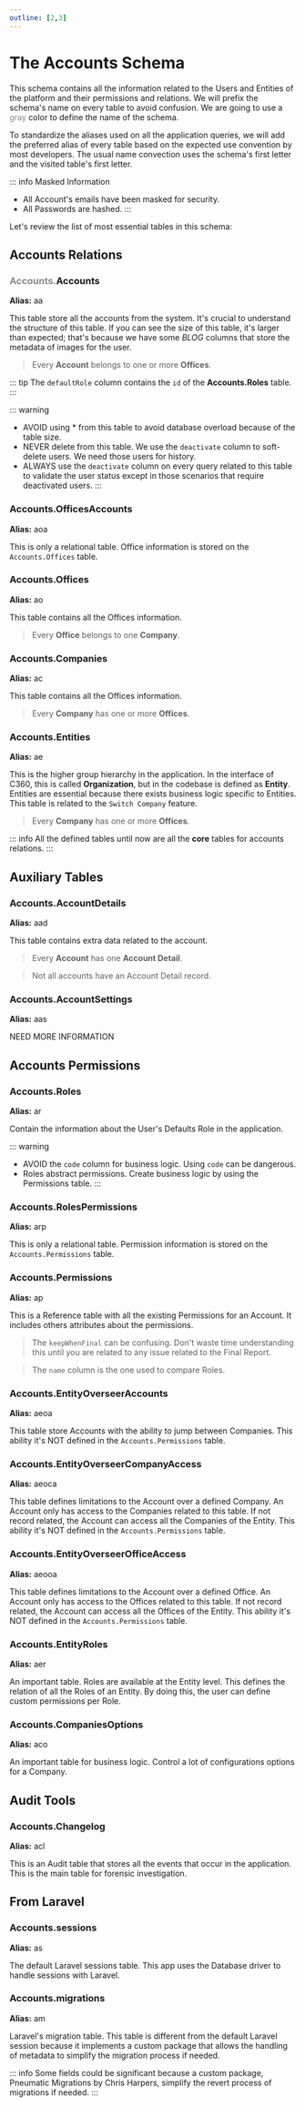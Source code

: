 ```yaml
---
outline: [2,3]
---
```


# The <span class="schema-table">Accounts</span> Schema

This schema contains all the information related to the Users and Entities of the platform and their permissions and relations. We will prefix the schema's name on every table to avoid confusion. We are going to use a <span style="color: #888;">gray</span> color to define the name of the schema.

To standardize the aliases used on all the application queries, we will add the preferred alias of every table based on the expected use convention by most developers. The usual name convection uses the schema's first letter and the visited table's first letter.

::: info
Masked Information
- All Account's emails have been masked for security.
- All Passwords are hashed.
:::

Let's review the list of most essential tables in this schema:

## Accounts Relations

### <span style="color: #888; padding-bottom: 0;">Accounts.</span>Accounts
**Alias:** aa

This table store all the accounts from the system. It's crucial to understand the structure of this table. If you can see the size of this table, it's larger than expected; that's because we have some _BLOG_ columns that store the metadata of images for the user.

> Every **Account** belongs to one or more **Offices**.

::: tip
The `defaultRole` column contains the `id` of the **Accounts.Roles** table.
:::

::: warning
- AVOID using * from this table to avoid database overload because of the table size.
- NEVER delete from this table. We use the `deactivate` column to soft-delete users. We need those users for history.
- ALWAYS use the `deactivate` column on every query related to this table to validate the user status except in those scenarios that require deactivated users.
:::

### <span class="schema-table">Accounts.</span>OfficesAccounts
**Alias:** aoa

This is only a relational table. Office information is stored on the `Accounts.Offices` table.

### <span class="schema-table">Accounts.</span>Offices
**Alias:** ao

This table contains all the Offices information.

> Every **Office** belongs to one **Company**.

### <span class="schema-table">Accounts.</span>Companies
**Alias:** ac

This table contains all the Offices information.

> Every **Company** has one or more **Offices**.

### <span class="schema-table">Accounts.</span>Entities
**Alias:** ae

This is the higher group hierarchy in the application. In the interface of C360, this is called **Organization**, but in the codebase is defined as **Entity**. Entities are essential because there exists business logic specific to Entities. This table is related to the `Switch Company` feature.

> Every **Company** has one or more **Offices**.

::: info
All the defined tables until now are all the **core** tables for accounts relations.
:::

## Auxiliary Tables

### <span class="schema-table">Accounts.</span>AccountDetails
**Alias:** aad

This table contains extra data related to the account.

> Every **Account** has one **Account Detail**.

> Not all accounts have an Account Detail record.


### <span class="schema-table">Accounts.</span>AccountSettings
**Alias:** aas

NEED MORE INFORMATION

## Accounts Permissions

### <span class="schema-table">Accounts.</span>Roles
**Alias:** ar

Contain the information about the User's Defaults Role in the application.

::: warning
- AVOID the `code` column for business logic. Using `code` can be dangerous.
- Roles abstract permissions. Create business logic by using the Permissions table.
:::

### <span class="schema-table">Accounts.</span>RolesPermissions
**Alias:** arp

This is only a relational table. Permission information is stored on the `Accounts.Permissions` table.

### <span class="schema-table">Accounts.</span>Permissions
**Alias:** ap

This is a Reference table with all the existing Permissions for an Account. It includes others attributes about the permissions.

> The `keepWhenFinal` can be confusing. Don't waste time understanding this until you are related to any issue related to the Final Report.

> The `name` column is the one used to compare Roles.

### <span class="schema-table">Accounts.</span>EntityOverseerAccounts
**Alias:** aeoa

This table store Accounts with the ability to jump between Companies. This ability it's NOT defined in the `Accounts.Permissions` table.

### <span class="schema-table">Accounts.</span>EntityOverseerCompanyAccess
**Alias:** aeoca

This table defines limitations to the Account over a defined Company. An Account only has access to the Companies related to this table. If not record related, the Account can access all the Companies of the Entity. This ability it's NOT defined in the `Accounts.Permissions` table.

### <span class="schema-table">Accounts.</span>EntityOverseerOfficeAccess
**Alias:** aeooa

This table defines limitations to the Account over a defined Office. An Account only has access to the Offices related to this table. If not record related, the Account can access all the Offices of the Entity. This ability it's NOT defined in the `Accounts.Permissions` table.

### <span class="schema-table">Accounts.</span>EntityRoles
**Alias:** aer

An important table. Roles are available at the Entity level. This defines the relation of all the Roles of an Entity. By doing this, the user can define custom permissions per Role.

### <span class="schema-table">Accounts.</span>CompaniesOptions
**Alias:** aco

An important table for business logic. Control a lot of configurations options for a Company.

## Audit Tools

### <span class="schema-table">Accounts.</span>Changelog
**Alias:** acl

This is an Audit table that stores all the events that occur in the application. This is the main table for forensic investigation.


## From Laravel

### <span class="schema-table">Accounts.</span>sessions
**Alias:** as

The default Laravel sessions table. This app uses the Database driver to handle sessions with Laravel.

### <span class="schema-table">Accounts.</span>migrations
**Alias:** am

Laravel's migration table. This table is different from the default Laravel session because it implements a custom package that allows the handling of metadata to simplify the migration process if needed.

::: info
Some fields could be significant because a custom package, Pneumatic Migrations by Chris Harpers, simplify the revert process of migrations if needed.
:::

